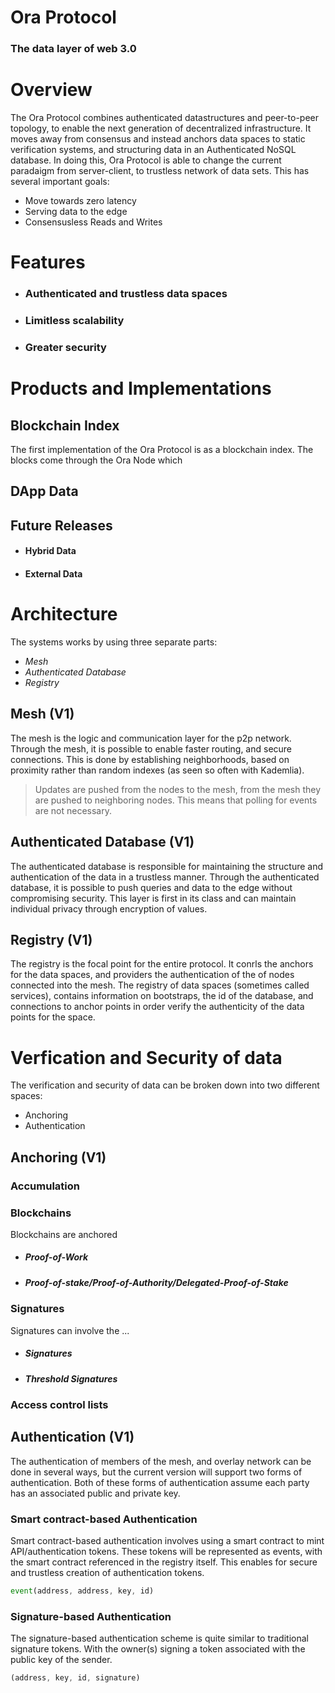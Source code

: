 # Ora Protocol

### The data layer of web 3.0

# Overview
The Ora Protocol combines authenticated datastructures and peer-to-peer topology, to enable the next generation of decentralized infrastructure. It moves away from consensus and instead anchors data spaces to static verification systems, and structuring data in an Authenticated NoSQL database. In doing this, Ora Protocol is able to change the current paradaigm from server-client, to trustless network of data sets. This has several important goals:

- Move towards zero latency
- Serving data to the edge
- Consensusless Reads and Writes

# Features

- ### Authenticated and trustless data spaces
- ### Limitless scalability
- ### Greater security



# Products and Implementations

## Blockchain Index

The first implementation of the Ora Protocol is as a blockchain index. The blocks come through the Ora Node which 


## DApp Data


## Future Releases 

- #### Hybrid Data 

- #### External Data 


# Architecture
The systems works by using three separate parts: 
- *Mesh* 
- *Authenticated Database* 
- *Registry* 

## Mesh (V1)
The mesh is the logic and communication layer for the p2p network. Through the mesh, it is possible to enable faster routing, and secure connections. This is done by establishing neighborhoods, based on proximity rather than random indexes (as seen so often with Kademlia).

> Updates are pushed from the nodes to the mesh, from the mesh they are pushed to neighboring nodes. This means that polling 
> for events are not necessary.

## Authenticated Database (V1)
The authenticated database is responsible for maintaining the structure and authentication of the data in a trustless manner. Through the authenticated database, it is possible to push queries and data to the edge without compromising security. This layer is first in its class and can maintain individual privacy through encryption of values.

## Registry (V1)
The registry is the focal point for the entire protocol. It conrls the anchors for the data spaces, and providers the authentication of the of nodes connected into the mesh. The registry of data spaces (sometimes called services), contains information on bootstraps, the id of the database, and connections to anchor points in order verify the authenticity of the data points for the space.

# Verfication and Security of data

The verification and security of data can be broken down into two different spaces: 
- Anchoring 
- Authentication

## Anchoring (V1)

### Accumulation


### Blockchains

Blockchains are anchored


- ##### Proof-of-Work 
- ##### Proof-of-stake/Proof-of-Authority/Delegated-Proof-of-Stake 


### Signatures

Signatures can involve the ... 


- ##### Signatures 
- ##### Threshold Signatures 


### Access control lists 


## Authentication (V1)

The authentication of members of the mesh, and overlay network can be done in several ways, but the current version will support two forms of authentication. Both of these forms of authentication assume each party has an associated public and private key.

### Smart contract-based Authentication
Smart contract-based authentication involves using a smart contract to mint API/authentication tokens. These tokens will be represented as events, with the smart contract referenced in the registry itself. This enables for secure and trustless creation of authentication tokens.  

```javascript
event(address, address, key, id)
```

### Signature-based Authentication
The signature-based authentication scheme is quite similar to traditional signature tokens. With the owner(s) signing a token associated with the public key of the sender.

```javascript
(address, key, id, signature)
```
